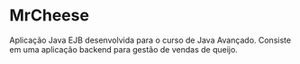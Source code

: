 # MrCheese 

Aplicação Java EJB desenvolvida para o curso de Java Avançado. Consiste em uma aplicação backend para gestão de vendas de queijo.  
